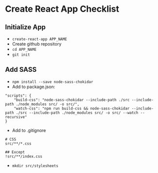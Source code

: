 # Create React App Checklist

## Initialize App
* `create-react-app APP_NAME`
* Create github repository
* `cd APP_NAME`
* `git init`

## Add SASS
* `npm install --save node-sass-chokidar`
* Add to package.json:
```
"scripts": {
    "build-css": "node-sass-chokidar --include-path ./src --include-path ./node_modules src/ -o src/",
    "watch-css": "npm run build-css && node-sass-chokidar --include-path ./src --include-path ./node_modules src/ -o src/ --watch --recursive"
}
```
* Add to .gitignore
```
# CSS
src/**/*.css

## Except
!src/**/index.css
```
* `mkdir src/stylesheets`
  




